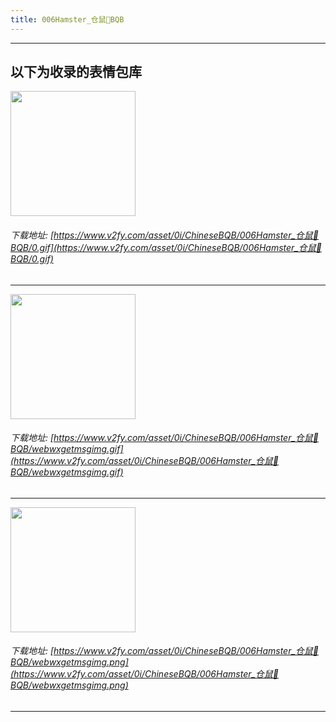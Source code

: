 ```yaml
---
title: 006Hamster_仓鼠🐹BQB
---
```


------
## 以下为收录的表情包库

<!-- more -->

<img height='200px' style='height:200px;'  src='https://www.v2fy.com/asset/0i/ChineseBQB/006Hamster_仓鼠🐹BQB/0.gif' data-original='https://www.v2fy.com/asset/0i/ChineseBQB/006Hamster_仓鼠🐹BQB/0.gif' /><br/><h6>下载地址: [https://www.v2fy.com/asset/0i/ChineseBQB/006Hamster_仓鼠🐹BQB/0.gif](https://www.v2fy.com/asset/0i/ChineseBQB/006Hamster_仓鼠🐹BQB/0.gif)</h6><hr/><img height='200px' style='height:200px;'  src='https://www.v2fy.com/asset/0i/ChineseBQB/006Hamster_仓鼠🐹BQB/webwxgetmsgimg.gif' data-original='https://www.v2fy.com/asset/0i/ChineseBQB/006Hamster_仓鼠🐹BQB/webwxgetmsgimg.gif' /><br/><h6>下载地址: [https://www.v2fy.com/asset/0i/ChineseBQB/006Hamster_仓鼠🐹BQB/webwxgetmsgimg.gif](https://www.v2fy.com/asset/0i/ChineseBQB/006Hamster_仓鼠🐹BQB/webwxgetmsgimg.gif)</h6><hr/><img height='200px' style='height:200px;'  src='https://www.v2fy.com/asset/0i/ChineseBQB/006Hamster_仓鼠🐹BQB/webwxgetmsgimg.png' data-original='https://www.v2fy.com/asset/0i/ChineseBQB/006Hamster_仓鼠🐹BQB/webwxgetmsgimg.png' /><br/><h6>下载地址: [https://www.v2fy.com/asset/0i/ChineseBQB/006Hamster_仓鼠🐹BQB/webwxgetmsgimg.png](https://www.v2fy.com/asset/0i/ChineseBQB/006Hamster_仓鼠🐹BQB/webwxgetmsgimg.png)</h6><hr/>